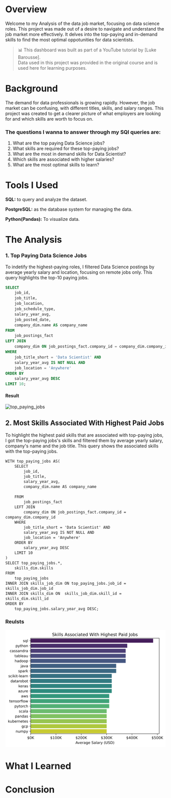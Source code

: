 # Overview
Welcome to my Analysis of the data job market, focusing on data science roles. This project was made out of a desire to navigate and understand the job market more effectively. It delves into the top-paying and in-demand skills to find the most optimal oppotunities for data scientists.

> 📊 This dashboard was built as part of a YouTube tutorial by [Luke Barousse].  
> Data used in this project was provided in the original course and is used here for learning purposes.

# Background
The demand for data professionals is growing rapidly. However, the job market can be confusing, with different titles, skills, and salary ranges.
This project was created to get a clearer picture of what employers are looking for and which skills are worth to focus on.

### The questions I wanna to answer through my SQl queries are:
1. What are the top paying Data Science jobs?
2. What skills are required for these top-paying jobs?
3. What are the most in demand skills for Data Scientist?
4. Which skills are associated with higher salaries?
5. What are the most optimal skills to learn?

# Tools I Used
**SQL:** to query and analyze the dataset.

**PostgreSQL:** as the database system for managing the data.

**Python(Pandas):** To visualize data.

# The Analysis

### 1. Top Paying Data Science Jobs
To indetify the highest-paying roles, I filtered Data Science postings by average yearly salary and location, focusing on remote jobs only. This query highlights the top-10 paying jobs.
```sql
SELECT
    job_id,
    job_title,
    job_location,
    job_schedule_type,
    salary_year_avg,
    job_posted_date,
    company_dim.name AS company_name
FROM
    job_postings_fact
LEFT JOIN
    company_dim ON job_postings_fact.company_id = company_dim.company_id
WHERE
    job_title_short = 'Data Scientist' AND
    salary_year_avg IS NOT NULL AND
    job_location = 'Anywhere'
ORDER BY
    salary_year_avg DESC
LIMIT 10;
```

#### Result
![top_paying_jobs](pics/1_top_paying_jobs.png)


## 2. Most Skills Associated With Highest Paid Jobs
To highlight the highest paid skills that are associated with top-paying jobs, I got the top-paying jobs's skills and filtered them by average yearly salary, company's name and the job title. This query shows the associated skills with the top-paying jobs.

```
WITH top_paying_jobs AS(
    SELECT
        job_id,
        job_title,
        salary_year_avg,
        company_dim.name AS company_name
        
    FROM
        job_postings_fact
    LEFT JOIN
        company_dim ON job_postings_fact.company_id = company_dim.company_id
    WHERE
        job_title_short = 'Data Scientist' AND
        salary_year_avg IS NOT NULL AND
        job_location = 'Anywhere'
    ORDER BY
        salary_year_avg DESC
    LIMIT 10
)
SELECT top_paying_jobs.*,
    skills_dim.skills
FROM
    top_paying_jobs 
INNER JOIN skills_job_dim ON top_paying_jobs.job_id = skills_job_dim.job_id
INNER JOIN skills_dim ON  skills_job_dim.skill_id = skills_dim.skill_id
ORDER BY
    top_paying_jobs.salary_year_avg DESC;
```


### Reulsts
![top_paying_jobs_skills](pics/2_top_paying_jobs_skills.png)

# What I Learned

# Conclusion